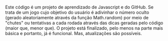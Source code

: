Este código é um projeto de aprendizado de Javascript e do GitHub. Se trata de um jogo cujo objetivo do usuário é adivinhar o número oculto (gerado aleatoriamente através da função Math.random) por meio de "chutes" ou tentativas a cada rodada através das dicas geradas pelo código (maior que, menor que). O projeto está finalizado, pelo menos na parte mais básica e portanto, já é funcional. Mas, atualizações são possíveis.
